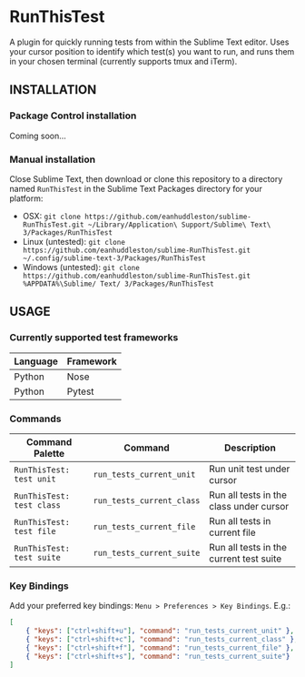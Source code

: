 # RunThisTest

A plugin for quickly running tests from within the Sublime Text editor. Uses your cursor position to identify which test(s) you want to run, and runs them in your chosen terminal (currently supports tmux and iTerm).

## INSTALLATION

### Package Control installation

Coming soon...

### Manual installation

Close Sublime Text, then download or clone this repository to a directory named `RunThisTest` in the Sublime Text Packages directory for your platform:

* OSX: `git clone https://github.com/eanhuddleston/sublime-RunThisTest.git ~/Library/Application\ Support/Sublime\ Text\ 3/Packages/RunThisTest`
* Linux (untested): `git clone https://github.com/eanhuddleston/sublime-RunThisTest.git ~/.config/sublime-text-3/Packages/RunThisTest`
* Windows (untested): `git clone https://github.com/eanhuddleston/sublime-RunThisTest.git %APPDATA%\Sublime/ Text/ 3/Packages/RunThisTest`

## USAGE

### Currently supported test frameworks

Language | Framework
-------- | ---------
Python | Nose
Python | Pytest

### Commands

Command Palette | Command | Description
--------------- | ------- | -----------
`RunThisTest: test unit` | `run_tests_current_unit` | Run unit test under cursor
`RunThisTest: test class` | `run_tests_current_class` | Run all tests in the class under cursor
`RunThisTest: test file` | `run_tests_current_file` | Run all tests in current file
`RunThisTest: test suite` | `run_tests_current_suite` | Run all tests in the current test suite

### Key Bindings

Add your preferred key bindings: `Menu > Preferences > Key Bindings`.  E.g.:

```json
[
    { "keys": ["ctrl+shift+u"], "command": "run_tests_current_unit" },
    { "keys": ["ctrl+shift+c"], "command": "run_tests_current_class" },
    { "keys": ["ctrl+shift+f"], "command": "run_tests_current_file" },
    { "keys": ["ctrl+shift+s"], "command": "run_tests_current_suite"}
]
```
